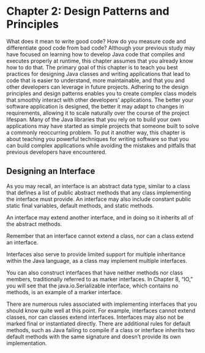 # Chapter 2: Design Patterns and Principles

What does it mean to write good code? How do you measure code and differentiate good code from bad code? Although your previous study may have focused on learning how to develop Java code that compiles and executes properly at runtime, this chapter assumes that you already know how to do that. The primary goal of this chapter is to teach you best practices for designing Java classes and writing applications that lead to code that is easier to understand, more maintainable, and that you and other developers can leverage in future projects.
Adhering to the design principles and design patterns enables you to create complex class models that smoothly interact with other developers’ applications. The better your software application is designed, the better it may adapt to changes in requirements, allowing it to scale naturally over the course of the project lifespan. Many of the Java libraries that you rely on to build your own applications may have started as simple projects that someone built to solve a commonly reoccurring problem.
To put it another way, this chapter is about teaching you powerful techniques for writing software so that you can build complex applications while avoiding the mistakes and pitfalls that previous developers have encountered.

## Designing an Interface

As you may recall, an interface is an abstract data type, similar to a class that defines a list of public abstract methods that any class implementing the interface must provide. An interface may also include constant public static final variables, default methods, and
static methods. 

An interface may extend another interface, and in doing so it inherits all of the abstract methods.

Remember that an interface cannot extend a class, nor can a class extend an interface.

Interfaces also serve to provide limited support for multiple inheritance within the Java language, as a class may implement multiple interfaces.

You can also construct interfaces that have neither methods nor class members, traditionally referred to as marker interfaces. In Chapter 8, “IO,” you will see that the java.io.Serializable interface, which contains no methods, is an example of a marker interface.

There are numerous rules associated with implementing interfaces that you should know quite well at this point. For example, interfaces cannot extend classes, nor can classes extend interfaces. Interfaces may also not be marked final or instantiated directly. There are additional rules for default methods, such as Java failing to compile if a class or interface inherits two default methods with the same signature and doesn’t provide its own implementation.